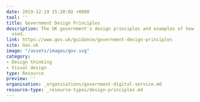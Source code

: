 ```yaml
---
date: 2019-12-19 15:20:02 +0000
tool: ''
title: Government Design Principles
description: The UK government's design principles and examples of how they've been
  used.
link: https://www.gov.uk/guidance/government-design-principles
site: Gov.uk
image: "/assets/images/gov.svg"
category:
- Design thinking
- Visual design
type: Resource
preview: ''
organisation: _organisations/government-digital-service.md
resource-type: _resource-types/design-principles.md
---
```


